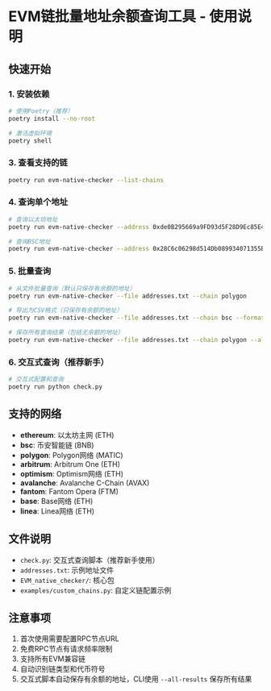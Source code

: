 # EVM链批量地址余额查询工具 - 使用说明

## 快速开始

### 1. 安装依赖

```bash
# 使用Poetry（推荐）
poetry install --no-root

# 激活虚拟环境
poetry shell
```

### 3. 查看支持的链

```bash
poetry run evm-native-checker --list-chains
```

### 4. 查询单个地址

```bash
# 查询以太坊地址
poetry run evm-native-checker --address 0xde0B295669a9FD93d5F28D9Ec85E40f4cb697BAe --chain ethereum

# 查询BSC地址
poetry run evm-native-checker --address 0x28C6c06298d514Db089934071355E5743bf21d60 --chain bsc
```

### 5. 批量查询

```bash
# 从文件批量查询（默认只保存有余额的地址）
poetry run evm-native-checker --file addresses.txt --chain polygon

# 导出为CSV格式（只保存有余额的地址）
poetry run evm-native-checker --file addresses.txt --chain bsc --format csv --output results.csv

# 保存所有查询结果（包括无余额的地址）
poetry run evm-native-checker --file addresses.txt --chain polygon --all-results --output all_results.json
```

### 6. 交互式查询（推荐新手）

```bash
# 交互式配置和查询
poetry run python check.py
```

## 支持的网络

- **ethereum**: 以太坊主网 (ETH)
- **bsc**: 币安智能链 (BNB)
- **polygon**: Polygon网络 (MATIC)
- **arbitrum**: Arbitrum One (ETH)
- **optimism**: Optimism网络 (ETH)
- **avalanche**: Avalanche C-Chain (AVAX)
- **fantom**: Fantom Opera (FTM)
- **base**: Base网络 (ETH)
- **linea**: Linea网络 (ETH)

## 文件说明

- `check.py`: 交互式查询脚本（推荐新手使用）
- `addresses.txt`: 示例地址文件
- `EVM_native_checker/`: 核心包
- `examples/custom_chains.py`: 自定义链配置示例

## 注意事项

1. 首次使用需要配置RPC节点URL
2. 免费RPC节点有请求频率限制
3. 支持所有EVM兼容链
4. 自动识别链类型和代币符号
5. 交互式脚本自动保存有余额的地址，CLI使用 `--all-results` 保存所有结果
